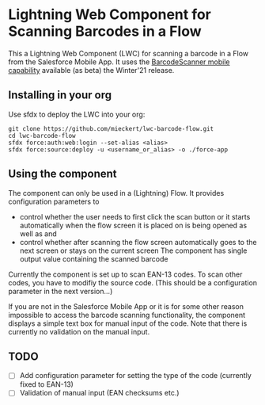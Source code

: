 # Lightning Web Component for Scanning Barcodes in a Flow

This a Lightning Web Component (LWC) for scanning a barcode in a Flow
from the Salesforce Mobile App.  It uses the 
[BarcodeScanner mobile capability](https://releasenotes.docs.salesforce.com/en-us/winter21/release-notes/rn_lwc_barcodescanner.htm) 
available (as beta) the Winter'21 release.

## Installing in your org

Use sfdx to deploy the LWC into your org:
```
git clone https://github.com/mieckert/lwc-barcode-flow.git
cd lwc-barcode-flow
sfdx force:auth:web:login --set-alias <alias>
sfdx force:source:deploy -u <username_or_alias> -o ./force-app
```

## Using the component

The component can only be used in a (Lightning) Flow.  It provides configuration parameters
to 
- control whether the user needs to first click the scan button or it starts automatically
  when the flow screen it is placed on is being opened as well as and
- control whether after scanning the flow screen automatically goes to the next screen or stays
  on the current screen
The component has single output value containing the scanned barcode

Currently the component is set up to scan EAN-13 codes.  To scan other codes, you have to modifiy
the source code.  (This should be a configuration parameter in the next version...)

If you are not in the Salesforce Mobile App or it is for some other reason impossible to
access the barcode scanning functionality, the component displays a simple text box for manual
input of the code.  Note that there is currently no validation on the manual input.

## TODO
- [ ] Add configuration parameter for setting the type of the code (currently fixed to EAN-13)
- [ ] Validation of manual input (EAN checksums etc.)
